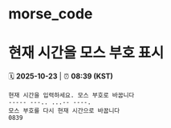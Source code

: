 # morse_code
# 현재 시간을 모스 부호 표시
<!-- MORSE_TIME_START -->
🗓️ **2025-10-23** | ⏰ **08:39 (KST)**

```
현재 시간을 입력하세요. 모스 부호로 바꿉니다
----- ---.. ...-- ----.
모스 부호를 다시 현재 시간으로 바꿉니다
0839
```
<!-- MORSE_TIME_END -->
